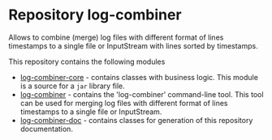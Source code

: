 # Repository log-combiner
Allows to combine (merge) log files with different format of lines timestamps
to a single file or InputStream with lines sorted by timestamps.

This repository contains the following modules
* [log-combiner-core](log-combiner-core/README.md) - contains classes with business logic.
This module is a source for a `jar` library file.
* [log-combiner](log-combiner/README.md) - contains the 'log-combiner' command-line tool.
This tool can be used for merging log files with different format of lines timestamps to a single file or InputStream.
* [log-combiner-doc](log-combiner-doc/README.md) - contains classes for generation of this repository documentation.
